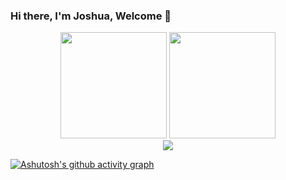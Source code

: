 
### Hi there, I'm Joshua, Welcome 👋

<!--
**chenqiang19/chenqiang19** is a ✨ _special_ ✨ repository because its `README.md` (this file) appears on your GitHub profile.

Here are some ideas to get you started:

- 🔭 I’m currently working on ...
- 🌱 I’m currently learning ...
- 👯 I’m looking to collaborate on ...
- 🤔 I’m looking for help with ...
- 💬 Ask me about ...
- 📫 How to reach me: ...
- 😄 Pronouns: ...
- ⚡ Fun fact: ...
-->
<div align="center">
	<span>  </span>
		<img height="170px" src="https://github-readme-stats.vercel.app/api?username=chenqiang19" /><span>  </span><img height="170px" src="https://github-readme-stats.vercel.app/api/top-langs/?username=chenqiang19&layout=compact&langs_count=8" />
	<span>  </span>
</div>

<div align="center">
    <img src="https://activity-graph.herokuapp.com/graph?username=chenqiang19&theme=minimal" />
</div>

[![Ashutosh's github activity graph](https://github-readme-activity-graph.cyclic.app/graph?username=chenqiang19&theme=dracula)](https://github.com/ashutosh00710/github-readme-activity-graph)
